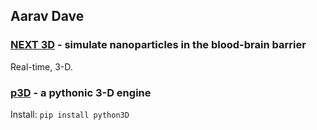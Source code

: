 ## Aarav Dave
### [NEXT 3D](https://github.com/aaravdave/NEXT-3D) - simulate nanoparticles in the blood-brain barrier
Real-time, 3-D.
### [p3D](https://github.com/aaravdave/p3D) - a pythonic 3-D engine
Install: `pip install python3D`
